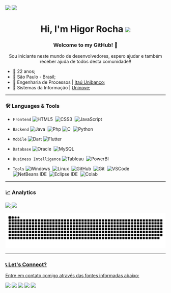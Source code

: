 <!-- ![Profile Views](http://estruyf-github.azurewebsites.net/api/VisitorHit?user=HigorRoc&repo=HigorRoc&countColorcountColor) -->
![](https://img.shields.io/github/followers/HigorRoc?logo=github)
![](https://komarev.com/ghpvc/?username=HigorRoc&color=blue&style=flat)

<h1 align="center">
     Hi, I'm Higor Rocha 
     <img src="https://emojis.slackmojis.com/emojis/images/1531849430/4246/blob-sunglasses.gif?1531849430" width="30"/>
</h1>

<h3 align="center"> Welcome to my GitHub! 🤝 </h3> 
<p align="center"> Sou iniciante neste mundo de desenvolvedores, espero ajudar e também receber ajuda de todos desta comunidade!! </p>

- :link: 22 anos;
- :link: São Paulo - Brasil;
- :link: Engenharia de Processos | [Itaú Unibanco](https://www.itau.com.br/);
- :link: Sistemas da Informação | [Uninove](https://www.uninove.br/);

---

<h3> 🛠 Languages & Tools </h3>

- `Frontend` ![HTML5](https://img.shields.io/badge/-HTML5-05122A?&logo=HTML5)&nbsp;
             ![CSS3](https://img.shields.io/badge/-CSS3-05122A?&logo=css3&logoColor=007ACC)&nbsp;
             ![JavaScript](https://img.shields.io/badge/-JavaScript-05122A?&logo=JavaScript)&nbsp;
                     
- `Backend` ![Java](https://img.shields.io/badge/-Java-05122A?&logo=Java)&nbsp;
            ![Php](https://img.shields.io/badge/-PhP-05122A?&logo=Php)
            ![C](https://img.shields.io/badge/-C-05122A?&logo=C)&nbsp;
            ![Python](https://img.shields.io/badge/-Python-05122A?&logo=Python)&nbsp;
  
- `Mobile` ![Dart](https://img.shields.io/badge/-Dart-05122A?&logo=Dart&logoColor=007ACC)
           ![Flutter](https://img.shields.io/badge/-Flutter-05122A?&logo=Flutter&logoColor=00BFFF)


- `Database` ![Oracle](https://img.shields.io/badge/-Oracle-05122A?&logo=Oracle&logoColor=8B0000)&nbsp;
             ![MySQL](https://img.shields.io/badge/-MySQL-05122A?&logo=MySQL)&nbsp;
             
- `Business Intelligence` ![Tableau](https://img.shields.io/badge/-Tableau-05122A?&logo=Tableau)&nbsp;
                          ![PowerBI](https://img.shields.io/badge/-Power%20BI-05122A?&logo=Power%20BI)&nbsp;

- `Tools` ![Windows](https://img.shields.io/badge/-Windows-05122A?&logo=Windows&logoColor=007ACC)&nbsp;
          ![Linux](https://img.shields.io/badge/-Linux-05122A?&logo=Linux)&nbsp;
          ![GitHub](https://img.shields.io/badge/-GitHub-05122A?&logo=GitHub)&nbsp;
          ![Git](https://img.shields.io/badge/-Git-05122A?style=flat&logo=git)&nbsp;
          ![VSCode](https://img.shields.io/badge/-VSCode-05122A?&logo=visual-studio-code&logoColor=007ACC)&nbsp; 
          ![NetBeans IDE](https://img.shields.io/badge/-NetBeans%20IDE-05122A?&logo=Apache%20NetBeans%20IDE)&nbsp; 
          ![Eclipse IDE](https://img.shields.io/badge/-Eclipse%20IDE-05122A?&logo=Eclipse%20IDE&logoColor=483D8B)&nbsp;
          ![Colab](https://img.shields.io/badge/-Google%20Colab-05122A?&logo=Google%20Colab&logoColor=FF8C00)&nbsp; 
          
---

<h3> 📈 Analytics </h3>

<div>
 <p align="left">
     <a href="https://github.com/HigorRoc">
     <img height="180em" src="https://github-readme-stats.vercel.app/api?username=higorroc&show_icons=true&theme=dark&include_all_commits=true&count_private=true"/>
     <img height="180em" src="https://github-readme-stats.vercel.app/api/top-langs/?username=higorroc&layout=compact&langs_count=7&theme=dark"/>
<div>
     
 ![Snake animation](https://github.com/letpires/letpires/blob/output/github-contribution-grid-snake.svg)

---

<h3> 📞 Let's Connect? </h3>
<p> Entre em contato comigo através das fontes informadas abaixo: </p>

<p align="left">
     <a href="rochahigor05@gmail.com"><img src="https://img.shields.io/badge/-Gmail-EA4335?&logo=Gmail&logoColor=FFFFFF"/></a>
     <a href="https://www.linkedin.com/in/higor-silva18/"><img src="https://img.shields.io/badge/-Linkedln-0A66C2?&logo=Linkedin&logoColor=FFFFFF"/></a>
     <a href="https://api.whatsapp.com/send?1=pt_BR&phone=5511943147729"><img src="https://img.shields.io/badge/-WhatsApp-25D366?&logo=WhatsApp&logoColor=FFFFFF"/></a>
     <a href="https://instagram.com/hiigorrocha"><img src="https://img.shields.io/badge/-Instagram_-E4405F?&logo=Instagram&logoColor=FFFFFF"/></a>
     <a href="https://discord.com/channels/@Higorovski#4434"><img src="https://img.shields.io/badge/-Discord-483D8B?&logo=Discord&logoColor=FFFFFF"/></a>
</p>
